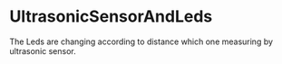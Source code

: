 # UltrasonicSensorAndLeds
The Leds are changing according to distance which one measuring by ultrasonic sensor.
